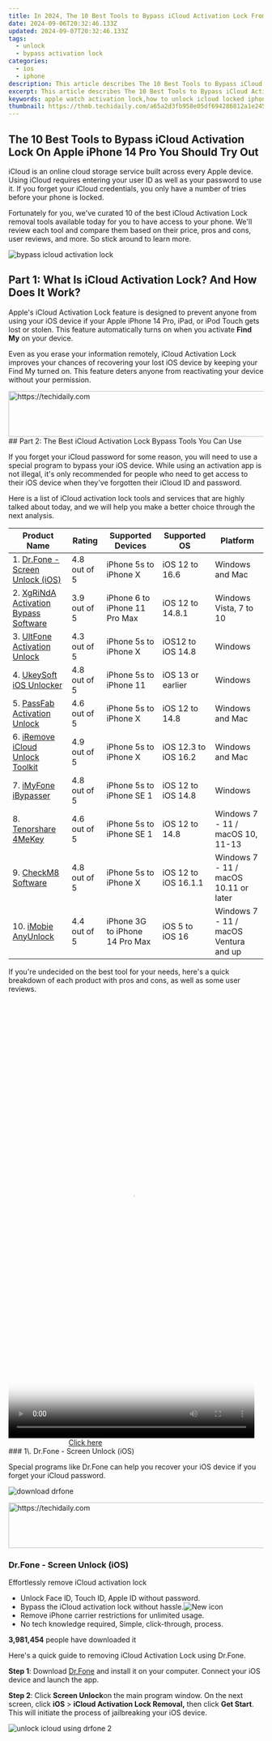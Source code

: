 ```yaml
---
title: In 2024, The 10 Best Tools to Bypass iCloud Activation Lock From iPhone 14 Pro You Should Try Out
date: 2024-09-06T20:32:46.133Z
updated: 2024-09-07T20:32:46.133Z
tags: 
  - unlock
  - bypass activation lock
categories:
  - ios
  - iphone
description: This article describes The 10 Best Tools to Bypass iCloud Activation Lock From iPhone 14 Pro You Should Try Out
excerpt: This article describes The 10 Best Tools to Bypass iCloud Activation Lock From iPhone 14 Pro You Should Try Out
keywords: apple watch activation lock,how to unlock icloud locked iphone,ipad stuck on activation lock,bypass ios 17,bypass activation lock on iphone 15,icloud bypass tools,remove icloud activation lock,icloud unlock online,how to remove icloud account,bypass activation lock on ipad,mac activation lock,how to remove find my iphone activation lock without apple id,how to remove apple iphone from icloud,bypass iphone icloud activation lock
thumbnail: https://thmb.techidaily.com/a65a2d3fb958e05df694286812a1e2454a9d6c6ff463421241eb49561be7ce4c.jpg
---
```


## The 10 Best Tools to Bypass iCloud Activation Lock On Apple iPhone 14 Pro You Should Try Out

iCloud is an online cloud storage service built across every Apple device. Using iCloud requires entering your user ID as well as your password to use it. If you forget your iCloud credentials, you only have a number of tries before your phone is locked.

Fortunately for you, we've curated 10 of the best iCloud Activation Lock removal tools available today for you to have access to your phone. We'll review each tool and compare them based on their price, pros and cons, user reviews, and more. So stick around to learn more.

![bypass icloud activation lock](https://images.wondershare.com/drfone/article/2023/02/icloud-activation-lock-intro.jpg)

## Part 1: What Is iCloud Activation Lock? And How Does It Work?

Apple's iCloud Activation Lock feature is designed to prevent anyone from using your iOS device if your Apple iPhone 14 Pro, iPad, or iPod Touch gets lost or stolen. This feature automatically turns on when you activate **Find My** on your device.

Even as you erase your information remotely, iCloud Activation Lock improves your chances of recovering your lost iOS device by keeping your Find My turned on. This feature deters anyone from reactivating your device without your permission.

<!-- affiliate ads begin -->
<a href="https://appsumo.8odi.net/c/5597632/2130887/7443" target="_top" id="2130887">
  <img src="//a.impactradius-go.com/display-ad/7443-2130887" border="0" alt="https://techidaily.com" width="728" height="90"/>
</a>
<img height="0" width="0" src="https://appsumo.8odi.net/i/5597632/2130887/7443" style="position:absolute;visibility:hidden;" border="0" />
<!-- affiliate ads end -->
## Part 2: The Best iCloud Activation Lock Bypass Tools You Can Use

If you forget your iCloud password for some reason, you will need to use a special program to bypass your iOS device. While using an activation app is not illegal, it's only recommended for people who need to get access to their iOS device when they've forgotten their iCloud ID and password.

Here is a list of iCloud activation lock tools and services that are highly talked about today, and we will help you make a better choice through the next analysis.

| Product Name | Rating | Supported Devices | Supported OS | Platform |
| --- | --- | --- | --- | --- |
| 1\. [Dr.Fone - Screen Unlock (iOS)](https://tools.techidaily.com/wondershare/drfone/iphone-unlock/) | 4.8 out of 5 | iPhone 5s to iPhone X | iOS 12 to 16.6 | Windows and Mac |
| 2\. [XgRiNdA Activation Bypass Software](https://drfone.wondershare.com/icloud/top-icloud-activation-lock-bypass-tools.html#icloud_activation_lock_bypass_tools_2) | 3.9 out of 5 | iPhone 6 to iPhone 11 Pro Max | iOS 12 to 14.8.1 | Windows Vista, 7 to 10 |
| 3\. [UltFone Activation Unlock](https://drfone.wondershare.com/icloud/top-icloud-activation-lock-bypass-tools.html#icloud_activation_lock_bypass_tools_3) | 4.3 out of 5 | iPhone 5s to iPhone X | iOS12 to iOS 14.8 | Windows |
| 4\. [UkeySoft iOS Unlocker](https://drfone.wondershare.com/icloud/top-icloud-activation-lock-bypass-tools.html#icloud_activation_lock_bypass_tools_4) | 4.8 out of 5 | iPhone 5s to iPhone 11 | iOS 13 or earlier | Windows |
| 5\. [PassFab Activation Unlock](https://drfone.wondershare.com/icloud/top-icloud-activation-lock-bypass-tools.html#icloud_activation_lock_bypass_tools_5) | 4.6 out of 5 | iPhone 5s to iPhone X | iOS 12 to 14.8 | Windows and Mac |
| 6\. [iRemove iCloud Unlock Toolkit](https://drfone.wondershare.com/icloud/top-icloud-activation-lock-bypass-tools.html#icloud_activation_lock_bypass_tools_6) | 4.9 out of 5 | iPhone 5s to iPhone X | iOS 12.3 to iOS 16.2 | Windows and Mac |
| 7\. [iMyFone iBypasser](https://drfone.wondershare.com/icloud/top-icloud-activation-lock-bypass-tools.html#icloud_activation_lock_bypass_tools_7) | 4.8 out of 5 | iPhone 5s to iPhone SE 1 | iOS 12 to iOS 14.8 | Windows |
| 8\. [Tenorshare 4MeKey](https://drfone.wondershare.com/icloud/top-icloud-activation-lock-bypass-tools.html#icloud_activation_lock_bypass_tools_8) | 4.6 out of 5 | iPhone 5s to iPhone SE 1 | iOS 12 to 14.8 | Windows 7 - 11 / macOS 10, 11-13 |
| 9\. [CheckM8 Software](https://drfone.wondershare.com/icloud/top-icloud-activation-lock-bypass-tools.html#icloud_activation_lock_bypass_tools_9) | 4.8 out of 5 | iPhone 5s to iPhone X | iOS 12 to iOS 16.1.1 | Windows 7 - 11 / macOS 10.11 or later |
| 10\. [iMobie AnyUnlock](https://drfone.wondershare.com/icloud/top-icloud-activation-lock-bypass-tools.html#icloud_activation_lock_bypass_tools_10) | 4.4 out of 5 | iPhone 3G to iPhone 14 Pro Max | iOS 5 to iOS 16 | Windows 7 - 11 / macOS Ventura and up |

If you're undecided on the best tool for your needs, here's a quick breakdown of each product with pros and cons, as well as some user reviews.

<!-- affiliate ads begin -->
<span id="1899850">
					<video width="486" height="864" style="cursor:pointer"
           poster="//a.impactradius-go.com/display-clicktoplayimage/1899850.png"
           onclick="if(!this.playClicked){this.play();this.setAttribute('controls',true);this.playClicked=true;}">
	   <source src="//a.impactradius-go.com/display-ad/14483-1899850">
	   <img src="//a.impactradius-go.com/display-clicktoplayimage/1899850.png" style="border: none; height: 100%; width: 100%; object-fit: contain">
	</video>
	<div style="width:304px;text-align:center"><a href="javascript:window.open(decodeURIComponent('https%3A%2F%2Felectronicx.pxf.io%2Fc%2F5597632%2F1899850%2F14483'), '_blank');void(0);">Click here</a></div>
</span>
<img height="0" width="0" src="https://imp.pxf.io/i/5597632/1899850/14483" style="position:absolute;visibility:hidden;" border="0" />
<!-- affiliate ads end -->
### 1\. Dr.Fone - Screen Unlock (iOS)

Special programs like Dr.Fone can help you recover your iOS device if you forget your iCloud password.

![download drfone](https://images.wondershare.com/drfone/images2023/son/bypass-icloud-activation-lock-1.png)

<!-- affiliate ads begin -->
<a href="https://zebaoaffiliateprogram.pxf.io/c/5597632/2137972/21526" target="_top" id="2137972">
  <img src="//a.impactradius-go.com/display-ad/21526-2137972" border="0" alt="https://techidaily.com" width="728" height="90"/>
</a>
<img height="0" width="0" src="https://zebaoaffiliateprogram.pxf.io/i/5597632/2137972/21526" style="position:absolute;visibility:hidden;" border="0" />
<!-- affiliate ads end -->


### Dr.Fone - Screen Unlock (iOS)

Effortlessly remove iCloud activation lock

- Unlock Face ID, Touch ID, Apple ID without password.
- Bypass the iCloud activation lock without hassle.![New icon](https://images.wondershare.com/drfone/others/new_23.png)
- Remove iPhone carrier restrictions for unlimited usage.
- No tech knowledge required, Simple, click-through, process.

**3,981,454** people have downloaded it

Here's a quick guide to removing iCloud Activation Lock using Dr.Fone.

**Step 1**: Download [Dr.Fone](https://tools.techidaily.com/wondershare/drfone/iphone-unlock/) and install it on your computer. Connect your iOS device and launch the app.

**Step 2**: Click **Screen Unlock**on the main program window. On the next screen, click **iOS** > **iCloud Activation Lock Removal,** then click **Get Start**. This will initiate the process of jailbreaking your iOS device.

![unlock icloud using drfone 2](https://images.wondershare.com/drfone/guide/bypass-activation-lock-1.png)

<!-- affiliate ads begin -->
<span id="1834903">
					<video width="864" height="1536" style="cursor:pointer"
           poster="//a.impactradius-go.com/display-clicktoplayimage/1834903.png"
           onclick="if(!this.playClicked){this.play();this.setAttribute('controls',true);this.playClicked=true;}">
	   <source src="//a.impactradius-go.com/display-ad/16836-1834903">
	   <img src="//a.impactradius-go.com/display-clicktoplayimage/1834903.png" style="border: none; height: 100%; width: 100%; object-fit: contain">
	</video>
	<div style="width:540px;text-align:center"><a href="javascript:window.open(decodeURIComponent('https%3A%2F%2F25home.pxf.io%2Fc%2F5597632%2F1834903%2F16836'), '_blank');void(0);">Click here</a></div>
</span>
<img height="0" width="0" src="https://imp.pxf.io/i/5597632/1834903/16836" style="position:absolute;visibility:hidden;" border="0" />
<!-- affiliate ads end -->
Follow this guide to learn how to [jailbreak your Apple iPhone 14 Pro](https://drfone.wondershare.com/guide/how-to-jailbreak-ios-on-windows.html) on a Windows computer.

**Step 3**: Click **Start** to start the iCloud Activation Lock removal. Simply wait for the process to finish and safely remove your phone after getting the success prompt.

![unlock icloud using drfone 3](https://images.wondershare.com/drfone/guide/bypass-activation-lock-2.png)

**Note**

A warning message will display on Dr.Fone's interface before you finish the jailbreaking process, as it may brick your phone. You should read the following agreement carefully before proceeding.

After step 3, there are two possible outcomes for GSM and CDMA iPhone devices.

- If you own a GSM device, the unlocking will do no harm to your iOS device, and you can enjoy your Apple iPhone 14 Pro as usual.
- If the Apple iPhone 14 Pro is CDMA, you won't be able to use the Apple iPhone 14 Pro device for phone calls, cellular data, and iCloud of your new Apple ID.


**User Review**

Here's a positive and a negative user review of someone who recently used Dr.Fone.

![drfone review](https://images.wondershare.com/drfone/article/2023/02/drfone-user-review.jpg)

![drfone negative comment](https://images.wondershare.com/drfone/article/2023/02/drfone-negative-review.jpg)

<!-- affiliate ads begin -->
<span id="1516072">
					<video width="864" height="1536" style="cursor:pointer"
           poster="//a.impactradius-go.com/display-clicktoplayimage/1516072.png"
           onclick="if(!this.playClicked){this.play();this.setAttribute('controls',true);this.playClicked=true;}">
	   <source src="//a.impactradius-go.com/display-ad/16446-1516072">
	   <img src="//a.impactradius-go.com/display-clicktoplayimage/1516072.png" style="border: none; height: 100%; width: 100%; object-fit: contain">
	</video>
	<div style="width:540px;text-align:center"><a href="javascript:window.open(decodeURIComponent('https%3A%2F%2Flaganoo.pxf.io%2Fc%2F5597632%2F1516072%2F16446'), '_blank');void(0);">Click here</a></div>
</span>
<img height="0" width="0" src="https://imp.pxf.io/i/5597632/1516072/16446" style="position:absolute;visibility:hidden;" border="0" />
<!-- affiliate ads end -->
### 2\. XgRiNdA Activation Bypass Software

XgRiNdA is another tool whose purpose is to break through an iCloud Activation Lock from an iOS device. It's especially useful for iPhone and iPad owners who forgot their Apple ID credentials.

![download xgrinda](https://images.wondershare.com/drfone/article/2023/02/xgrinda-tool.jpg)

Here are the pros and cons of XgRiNdA Activation Bypass Software.

**Pros**

- It has a good rate of success when bypassing iCloud Activation Locks.
- The program is easy-to-use as you can process the bypass with just one click.

**Cons**

- The iCloud Activation Lock bypass doesn't work for iOS 15 or higher versions.
- Your phone will lock again after a reboot, reset, or iOS update.

**User Review**

Here's a positive and negative review of XgRiNdA from Trustpilot.

![xgrinda review from trustpilot](https://images.wondershare.com/drfone/article/2023/02/xgrinda-user-review.jpg)

![xgrinda negative review from trustpilot](https://images.wondershare.com/drfone/article/2023/02/xgrinda-negative-review.jpg)

### 3\. UltFone Activation Unlock

UltFone Activation Unlocker allows you to bypass iCloud Activation Lock even without the iOS device's previous owner.

![use ultfone](https://images.wondershare.com/drfone/article/2023/02/ultfone-homepage.jpg)

<!-- affiliate ads begin -->
<span id="1328679">
					<video width="240" height="200" style="cursor:pointer"
           poster="//a.impactradius-go.com/display-clicktoplayimage/1328679.png"
           onclick="if(!this.playClicked){this.play();this.setAttribute('controls',true);this.playClicked=true;}">
	   <source src="//a.impactradius-go.com/display-ad/15852-1328679">
	   <img src="//a.impactradius-go.com/display-clicktoplayimage/1328679.png" style="border: none; height: 100%; width: 100%; object-fit: contain">
	</video>
	<div style="width:150px;text-align:center"><a href="javascript:window.open(decodeURIComponent('https%3A%2F%2Fthefitville.pxf.io%2Fc%2F5597632%2F1328679%2F15852'), '_blank');void(0);">Click here</a></div>
</span>
<img height="0" width="0" src="https://imp.pxf.io/i/5597632/1328679/15852" style="position:absolute;visibility:hidden;" border="0" />
<!-- affiliate ads end -->
Here are UltFone Activation Unlock's pros and cons.

**Pros**

- The platform is very intuitive and user-friendly.
- Has active customer support if you encounter any issues.

**Cons**

- The monthly subscription is quite expensive.
- There are no refunds if the unlocking doesn't work as intended.

**User Review**

Here's a positive and negative user review of UltFone Activation Unlock from Trustpilot.

![ultfone review from trustpilot](https://images.wondershare.com/drfone/article/2023/02/ultfone-user-review.jpg)

![ultfone negative review from trustpilot](https://images.wondershare.com/drfone/article/2023/02/ultfone-negative-review.jpg)

<!-- affiliate ads begin -->
<a href="https://appsumo.8odi.net/c/5597632/2137380/7443" target="_top" id="2137380">
  <img src="//a.impactradius-go.com/display-ad/7443-2137380" border="0" alt="https://techidaily.com" width="728" height="90"/>
</a>
<img height="0" width="0" src="https://appsumo.8odi.net/i/5597632/2137380/7443" style="position:absolute;visibility:hidden;" border="0" />
<!-- affiliate ads end -->
<!-- affiliate ads begin -->
<span id="1702748">
					<video width="192" height="320" style="cursor:pointer"
           poster="//a.impactradius-go.com/display-clicktoplayimage/1702748.png"
           onclick="if(!this.playClicked){this.play();this.setAttribute('controls',true);this.playClicked=true;}">
	   <source src="//a.impactradius-go.com/display-ad/18544-1702748">
	   <img src="//a.impactradius-go.com/display-clicktoplayimage/1702748.png" style="border: none; height: 100%; width: 100%; object-fit: contain">
	</video>
	<div style="width:120px;text-align:center"><a href="javascript:window.open(decodeURIComponent('https%3A%2F%2Ftwopages.pxf.io%2Fc%2F5597632%2F1702748%2F18544'), '_blank');void(0);">Click here</a></div>
</span>
<img height="0" width="0" src="https://imp.pxf.io/i/5597632/1702748/18544" style="position:absolute;visibility:hidden;" border="0" />
<!-- affiliate ads end -->
### 4\. UkeySoft iOS Unlocker

UkeySoft Unlocker enables you to remove iCloud Activation Lock, screen passcode, or other lock situations so that you can enjoy all the features on your iOS device.

![use ukeysoft](https://images.wondershare.com/drfone/article/2023/02/ukeysoft-homepage.jpg)

Here are the pros and cons of UltFone Activation Unlock

**Pros**

- iOS 10.2 to iOS 11.4 are supported to unlock without data loss if Find My is enabled.
- Really active customer support, where you'll get a reply within 24 hours.

**Cons**

- You can't unlock devices with Find My enabled running on iOS 12 and later versions.
- The tool crashes on occasion and takes a while to unlock an iOS device.

**User Review**

Here's one positive and one negative user review of UkeySoft iOS Unlocker.

![ukeysoft review](https://images.wondershare.com/drfone/article/2023/02/ukeysoft-user-review.jpg)

<!-- affiliate ads begin -->
<a href="https://ephamedtechinc.pxf.io/c/5597632/2136616/26400" target="_top" id="2136616">
  <img src="//a.impactradius-go.com/display-ad/26400-2136616" border="0" alt="https://techidaily.com" width="728" height="90"/>
</a>
<img height="0" width="0" src="https://ephamedtechinc.pxf.io/i/5597632/2136616/26400" style="position:absolute;visibility:hidden;" border="0" />
<!-- affiliate ads end -->
![ukeysoft negative review](https://images.wondershare.com/drfone/article/2023/02/ukeysoft-negative-review.jpg)

<!-- affiliate ads begin -->
<a href="https://unicoeye.pxf.io/c/5597632/2134246/18498" target="_top" id="2134246">
  <img src="//a.impactradius-go.com/display-ad/18498-2134246" border="0" alt="https://techidaily.com" width="728" height="90"/>
</a>
<img height="0" width="0" src="https://unicoeye.pxf.io/i/5597632/2134246/18498" style="position:absolute;visibility:hidden;" border="0" />
<!-- affiliate ads end -->
<!-- affiliate ads begin -->
<a href="https://unicoeye.pxf.io/c/5597632/2134228/18498" target="_top" id="2134228">
  <img src="//a.impactradius-go.com/display-ad/18498-2134228" border="0" alt="https://techidaily.com" width="728" height="90"/>
</a>
<img height="0" width="0" src="https://unicoeye.pxf.io/i/5597632/2134228/18498" style="position:absolute;visibility:hidden;" border="0" />
<!-- affiliate ads end -->
### 5\. PassFab Activation Unlock

PassFab Activation Unlock can help you bypass an iCloud Activation Lock prompt if needed in a quick and easy manner. Here are the pros and cons of using PassFab to unlock your Apple iPhone 14 Pro today.

![use passfab](https://images.wondershare.com/drfone/article/2023/02/passfab-homepage.jpg)

<!-- affiliate ads begin -->
<a href="https://unicoeye.pxf.io/c/5597632/2134238/18498" target="_top" id="2134238">
  <img src="//a.impactradius-go.com/display-ad/18498-2134238" border="0" alt="https://techidaily.com" width="728" height="90"/>
</a>
<img height="0" width="0" src="https://unicoeye.pxf.io/i/5597632/2134238/18498" style="position:absolute;visibility:hidden;" border="0" />
<!-- affiliate ads end -->
**Pros**

- PassFab iPhone unlocker seldom fails and is almost guaranteed to bypass an iCloud Activation Lock.
- Offers a 30-day money-back guarantee if the tool doesn't work.

**Cons**

- PassFab Activation Unlocker Doesn't offer any free trial, so you have to pay upfront.

**User Review**

Here's a user review of PassFab Activation Unlock.

![passfab review](https://images.wondershare.com/drfone/article/2023/02/passfab-user-review.jpg)

<!-- affiliate ads begin -->
<a href="https://aligracehair.sjv.io/c/5597632/2135414/19272" target="_top" id="2135414">
  <img src="//a.impactradius-go.com/display-ad/19272-2135414" border="0" alt="https://techidaily.com" width="300" height="90"/>
</a>
<img height="0" width="0" src="https://aligracehair.sjv.io/i/5597632/2135414/19272" style="position:absolute;visibility:hidden;" border="0" />
<!-- affiliate ads end -->
![passfab negative review](https://images.wondershare.com/drfone/article/2023/02/passfab-negative-review.jpg)

### 6\. iRemove Tools

iRemove Tools provides a pretty straightforward solution to solve iCloud Activation Lock issues on your iOS device in a few clicks.

![use iremove tools](https://images.wondershare.com/drfone/article/2023/02/iremove-tools-homepage.jpg)

**Pros**

- Can bypass iCloud Activation Lock as well as carrier-locked and passcode-disabled iOS devices.
- Offers an affiliate program so you can earn passive income if you run a tech blog or a YouTube channel.

**Cons**

- Each bypass tool is sold separately.
- You'll have to perform the bypass again after each reboot, reset, or iOS update.

**User Review**

Here's a positive and a negative user review of iRemove Tools.

![iremove tools review](https://images.wondershare.com/drfone/article/2023/02/iremove-tools-user-review.jpg)

![iremove tools review](https://images.wondershare.com/drfone/article/2023/02/iremove-tools-negative-review.jpg)

### 7\. iMyFone iBypasser

iMyFone iBypasser is designed for you to bypass iCloud Activation Lock specifically. Using the software is easy, as even without technical skills, you'll be able to get full access to your device in minutes.

![use imyfone ibypasser](https://images.wondershare.com/drfone/article/2023/02/imyfone-ibypasser-homepage.jpg)

Here are the pros and cons of using iMyFone iBypasser today.

**Pros**

- You can use the software unlimited times before the license expires.
- It's 100% safe and shouldn't harm your iOS device even after multiple bypasses.

**Cons**

- There's no iMyFone iBypasser cracked version, so you'll have to pay to use the service.
- Your Apple iPhone 14 Pro will be jailbroken to fully utilize the service.

Here's the software's user review.

![imyfone ibypasser review](https://images.wondershare.com/drfone/article/2023/02/imyfone-ibypasser-user-review.jpg)

![imyfone ibypasser review](https://images.wondershare.com/drfone/article/2023/02/imyfone-ibypasser-negative-review.jpg)

<!-- affiliate ads begin -->
<a href="https://aligracehair.sjv.io/c/5597632/2115928/19272" target="_top" id="2115928">
  <img src="//a.impactradius-go.com/display-ad/19272-2115928" border="0" alt="https://techidaily.com" width="160" height="90"/>
</a>
<img height="0" width="0" src="https://aligracehair.sjv.io/i/5597632/2115928/19272" style="position:absolute;visibility:hidden;" border="0" />
<!-- affiliate ads end -->
<!-- affiliate ads begin -->
<a href="https://aligracehair.sjv.io/c/5597632/2135351/19272" target="_top" id="2135351">
  <img src="//a.impactradius-go.com/display-ad/19272-2135351" border="0" alt="https://techidaily.com" width="125" height="90"/>
</a>
<img height="0" width="0" src="https://aligracehair.sjv.io/i/5597632/2135351/19272" style="position:absolute;visibility:hidden;" border="0" />
<!-- affiliate ads end -->
### 8\. Tenorshare 4MeKey

Tenorshare 4MeKey iCloud unlocker is one of the best tools available today to bypass iCloud Activation Locks. 4MeKey essentially jailbreaks your iOS device in minutes if you're forgotten your Apple ID or password.

![use tenorshare 4mekey](https://images.wondershare.com/drfone/article/2023/02/tenorshare-4mekey-homepage.jpg)

<!-- affiliate ads begin -->
<a href="https://aligracehair.sjv.io/c/5597632/2135358/19272" target="_top" id="2135358">
  <img src="//a.impactradius-go.com/display-ad/19272-2135358" border="0" alt="https://techidaily.com" width="336" height="90"/>
</a>
<img height="0" width="0" src="https://aligracehair.sjv.io/i/5597632/2135358/19272" style="position:absolute;visibility:hidden;" border="0" />
<!-- affiliate ads end -->
Here are the pros and cons.

**Pros**

- You can freely log in with an Apple ID through the App Store to download apps after the bypass.
- Tenorshare 4MeKey download offers a free trial to try out the service before paying.

**Cons**

- You'll have to repeat the bypass process if you restart, factory reset, or update your iOS version.

**User Review**

Here's a screenshot of a user review on Tenorshare 4MeKey.

![tenorshare 4mekey review](https://images.wondershare.com/drfone/article/2023/02/tenorshare-4mekey-user-review.jpg)

![tenorshare 4mekey review](https://images.wondershare.com/drfone/article/2023/02/tenorshare-4mekey-negative-review.jpg)

<!-- affiliate ads begin -->
<a href="https://aligracehair.sjv.io/c/5597632/2135396/19272" target="_top" id="2135396">
  <img src="//a.impactradius-go.com/display-ad/19272-2135396" border="0" alt="https://techidaily.com" width="160" height="90"/>
</a>
<img height="0" width="0" src="https://aligracehair.sjv.io/i/5597632/2135396/19272" style="position:absolute;visibility:hidden;" border="0" />
<!-- affiliate ads end -->
### 9\. CheckM8 Software

CheckM8 Software is another reliable tool if you're looking for the best app to bypass iCloud Activation Lock on your iOS device.

![use checkm8 software](https://images.wondershare.com/drfone/article/2023/02/checkm8-software-homepage.jpg)

Here are the pros and cons of CheckM8 Software.

**Pros**

- The price of the service depends on the iOS device model you're trying to bypass.
- The process to bypass your iOS device is fast, painless, and easy.

**Cons**

- The price to bypass is quite high compared to others on the list.

**User Review**

Here's a user review of someone who used CheckM8 Software.

![checkm8 software user review](https://images.wondershare.com/drfone/article/2023/02/checkm8-software-review.jpg)

![checkm8 software user review](https://images.wondershare.com/drfone/article/2023/02/checkm8-software-negative-review.jpg)

### 10\. AnyUnlock - iPhone Password Unlocker

iMobie AnyUnlock completely bypasses various iOS locks with ease. If you encounter iCloud's Activation Lock, AnyUnlock's iCloud Activation unlocker is fast and should bypass your problem in minutes.

![use imobie anyunlock](https://images.wondershare.com/drfone/article/2023/02/imobie-anyunlock-homepage.jpg)

<!-- affiliate ads begin -->
<a href="https://appsumo.8odi.net/c/5597632/2130885/7443" target="_top" id="2130885">
  <img src="//a.impactradius-go.com/display-ad/7443-2130885" border="0" alt="https://techidaily.com" width="600" height="90"/>
</a>
<img height="0" width="0" src="https://appsumo.8odi.net/i/5597632/2130885/7443" style="position:absolute;visibility:hidden;" border="0" />
<!-- affiliate ads end -->
Here are iMobie AnyUnlock's pros and cons.

**Pros**

- iPhone 5s to iPhone X models running under iOS 12 to 15 are guaranteed to unlock.
- Buying the subscription comes with a 60-day money-back guarantee.

**Cons**

- Requesting a refund if you're not satisfied with the service will take a while. You also have to prove that the tool did not solve your issue.

**User Review**

Here's a positive and negative user review of a customer who recently used iMobie AnyUnlock.

![imobie anyunlock review](https://images.wondershare.com/drfone/article/2023/02/imobie-anyunlock-user-review.jpg)

<!-- affiliate ads begin -->
<a href="https://appsumo.8odi.net/c/5597632/2128843/7443" target="_top" id="2128843">
  <img src="//a.impactradius-go.com/display-ad/7443-2128843" border="0" alt="https://techidaily.com" width="728" height="90"/>
</a>
<img height="0" width="0" src="https://appsumo.8odi.net/i/5597632/2128843/7443" style="position:absolute;visibility:hidden;" border="0" />
<!-- affiliate ads end -->
![imobie anyunlock review](https://images.wondershare.com/drfone/article/2023/02/imobie-anyunlock-negative-review.jpg)

<!-- affiliate ads begin -->
<a href="https://aligracehair.sjv.io/c/5597632/2135359/19272" target="_top" id="2135359">
  <img src="//a.impactradius-go.com/display-ad/19272-2135359" border="0" alt="https://techidaily.com" width="392" height="72"/>
</a>
<img height="0" width="0" src="https://aligracehair.sjv.io/i/5597632/2135359/19272" style="position:absolute;visibility:hidden;" border="0" />
<!-- affiliate ads end -->
## Conclusion

There will be times when you need an iCloud Activation Lock bypass tool to unlock your iOS device. While it's important never to forget your iCloud credentials, this issue arises when you buy a second-hand Apple device, and the previous owner did not remove their Apple ID. Or, you forgot your password.

Whatever your reason, trying out specialized tools such as Dr.Fone should help you [remove iCloud activation lock without password](https://tools.techidaily.com/wondershare/drfone/iphone-unlock/) in minutes. Feel free to try out other tools and services based on our handy guide above.




<!-- affiliate ads begin -->
<a href="https://aligracehair.sjv.io/c/5597632/2135362/19272" target="_top" id="2135362">
  <img src="//a.impactradius-go.com/display-ad/19272-2135362" border="0" alt="https://techidaily.com" width="120" height="90"/>
</a>
<img height="0" width="0" src="https://aligracehair.sjv.io/i/5597632/2135362/19272" style="position:absolute;visibility:hidden;" border="0" />
<!-- affiliate ads end -->
## How to Fix iPad or Apple iPhone 14 Pro Stuck On Activation Lock?

Every iOS device comes with the default activation lock feature to prevent devices like iPhone or iPad or Apple iPhone 14 Pro from any theft or data leakage. When your device is locked, it becomes almost impossible for the users to unlock it without having an authorized username and password details. Moreover, they won’t reset, erase or even modify the Apple iPhone 14 Pro device to make it work again. To solve this issue, you can try bypassing the iCloud Activation Lock, which could be hard but not impossible. This article will provide you all the means for bypassing your activation lock, which you can find below.

<!-- affiliate ads begin -->
<a href="https://aligracehair.sjv.io/c/5597632/2135353/19272" target="_top" id="2135353">
  <img src="//a.impactradius-go.com/display-ad/19272-2135353" border="0" alt="https://techidaily.com" width="180" height="90"/>
</a>
<img height="0" width="0" src="https://aligracehair.sjv.io/i/5597632/2135353/19272" style="position:absolute;visibility:hidden;" border="0" />
<!-- affiliate ads end -->
## Part 1: Why is the iPad or Apple iPhone 14 Pro stuck on the activation lock?

This usually happens with the users who purchased the second-hand iOS device that came locked. And the original owner failed to unlock the Apple iPhone 14 Pro device; then, your iPad or Apple iPhone 14 Pro device got stuck on the activation lock.

## Part 2: How to bypass when the iPad or Apple iPhone 14 Pro is stuck in activation lock?

For bypassing the activation lock on your Apple iPhone 14 Pro device, here you can try three different ways given below:

**Bypass with iCloud when iPad or Apple iPhone 14 Pro is stuck in activation lock**:

This could be your first trick using iCloud for unlocking the iPad or Apple iPhone 14 Pro, which is stuck in the activation lock. And for using this trick, there will be few essential details such as username and password regarding your iPad or Apple iPhone 14 Pro that you will need. So, if you have purchased a second-hand iPad or Apple iPhone 14 Pro, you can ask for the details from its first owner.

And now, if you got the required details, then for unlocking your device, you can follow the below steps:

- Firstly, open ‘iCloud.com.’
- Now sign in using the Apple ID username and password details that you received from the previous owner or which you might have created if you are the first owner.
- Now press the ‘Find iPhone’ button.
- Then choose the ‘All Devices’ option.
- After this, simply pick the Apple iPhone 14 Pro device you require to bypass by identifying its name and model number.
- Then choose ‘Erase iPad or Apple iPhone 14 Pro.’
- After this, select the ‘Remove From Account’ option.

If you have followed all the given steps, then your device would be unlocked as you might have successfully bypassed the activation lock by deleting your device identity from Apple ID.

![bypass activation lock on ipad with icloud](https://images.wondershare.com/drfone/article/2021/06/ipad-stuck-on-activation-lock-1.jpg)

<!-- affiliate ads begin -->
<a href="https://ephamedtechinc.pxf.io/c/5597632/2136624/26400" target="_top" id="2136624">
  <img src="//a.impactradius-go.com/display-ad/26400-2136624" border="0" alt="https://techidaily.com" width="728" height="90"/>
</a>
<img height="0" width="0" src="https://ephamedtechinc.pxf.io/i/5597632/2136624/26400" style="position:absolute;visibility:hidden;" border="0" />
<!-- affiliate ads end -->
### **Bypass via DNS when iPad or Apple iPhone 14 Pro is Stuck in Activation Lock**

Here for unlocking your iPad or Apple iPhone 14 Pro device via Domain Name System (DNS), you can go with the given step by step guide:

- Firstly, you need to restart your iPad or Apple iPhone 14 Pro device.
- Then pick your country and language.
- And then, you will be asked to enter the new DNS server, which you can add based on the following:

For Europe, you can use: 104.155.28.90

For the USA/North America, you can use: 104.154.51.7

For Asia, you can use: 104.155.220.58

And for the Rest of the World, you can use: 78.109.17.60

- Then go to the back button.
- Now connect your Apple iPhone 14 Pro with a Wi-Fi connection.
- Then press ‘Done’.
- Then click ‘Activation Help’.

Here, one message will blink on your screen that will say you are successfully connected to the server.

- Now press the ‘Menu’ button.
- You can preview the apps available on the screen and then choose one of them for fetching the previous owner’s account details.

<!-- affiliate ads begin -->
<a href="https://unicoeye.pxf.io/c/5597632/2134489/18498" target="_top" id="2134489">
  <img src="//a.impactradius-go.com/display-ad/18498-2134489" border="0" alt="https://techidaily.com" width="728" height="90"/>
</a>
<img height="0" width="0" src="https://unicoeye.pxf.io/i/5597632/2134489/18498" style="position:absolute;visibility:hidden;" border="0" />
<!-- affiliate ads end -->
### **Permanently Bypass iCloud when iPad or Apple iPhone 14 Pro is Stuck in Activation Lock**

Here is the above-mentioned solution that is unlocking the stuck iPad or Apple iPhone 14 Pro via DNS (Domain Name System) is absolutely effective. Still, it could only give you a temporary solution that does not work persistently. And when you activate your iPad or Apple iPhone 14 Pro device with the above-given solution, then even after unlocking your device, you will only be able to use the major functions only.

Now, for accessing most of the functions from your iPad or Apple iPhone 14 Pro device, you can permanently bypass the iCloud activation lock with the following steps:

- Firstly, click on the ‘Menu’ button.
- Then go to ‘Applications.’
- Then select the ‘Crash’ option.

This will make your device restart.

- Now set your country and language as well.
- Then press the Home button.
- Here, select More Wi-Fi Settings.
- Then click the ‘i’ symbol shown just next to the Wi-Fi network.
- After scrolling down, you will reach the ‘Menu.’ So, press the button.

Now you are required to clean out the address bar completely.

- Then click on the ‘Globe’ icon.
- After this, you need to tap on nearly 30 characters in the Port zone.
- Then again, press the ‘Back’ button.
- Now select the ‘Next’ option.

After this, you are again going to view the language option and unlock the screen as well. So, you only need to keep sliding both of these screens until and unless you can see the home screen.

<!-- affiliate ads begin -->
<a href="https://aligracehair.sjv.io/c/5597632/2135348/19272" target="_top" id="2135348">
  <img src="//a.impactradius-go.com/display-ad/19272-2135348" border="0" alt="https://techidaily.com" width="120" height="90"/>
</a>
<img height="0" width="0" src="https://aligracehair.sjv.io/i/5597632/2135348/19272" style="position:absolute;visibility:hidden;" border="0" />
<!-- affiliate ads end -->
## Part 3: How to recover an iPad or Apple iPhone 14 Pro that is activation locked?

The next solution you can adopt for activating your screen lock on your iPad or Apple iPhone 14 Pro device is [Dr.Fone - Screen Unlock (iOS)](https://tools.techidaily.com/wondershare/drfone/iphone-unlock/) software, which is the ultimate and most reliable solution for solving your iPad or Apple iPhone 14 Pro stuck on an activation lock issue.

This software tool is powerful enough to provide guaranteed solutions and satisfactory results for all kinds of technical issues.



<!-- affiliate ads begin -->
<a href="https://aligracehair.sjv.io/c/5597632/2135355/19272" target="_top" id="2135355">
  <img src="//a.impactradius-go.com/display-ad/19272-2135355" border="0" alt="https://techidaily.com" width="300" height="90"/>
</a>
<img height="0" width="0" src="https://aligracehair.sjv.io/i/5597632/2135355/19272" style="position:absolute;visibility:hidden;" border="0" />
<!-- affiliate ads end -->
### Dr.Fone - Screen Unlock (iOS)

Remove Activation Lock on iPad or Apple iPhone 14 Pro Without Password

- Unlock Face ID, Touch ID, Apple ID without password.
- Bypass the iCloud activation lock without hassle.![New icon](https://images.wondershare.com/drfone/others/new_23.png)
- Remove iPhone carrier restrictions for unlimited usage.
- No tech knowledge required, Simple, click-through, process.

**3,981,454** people have downloaded it

Here let’s discuss how can you utilize this well-defined solution for solving your Apple iPhone 14 Pro stuck in activation lock issue:

**Step 1: Launch the Software**:

First, you will be required to launch the Dr.Fone - Screen Unlock (iOS) software on your computer. Then pick the ‘Screen Unlock’ module from the given ones.

**Step 2: Choose the Required Option**:

Here, from the given screens, you need to pick the ‘iCloud Activation Lock Removal’ option.

![choosing unlock apple id in dr fone software](https://images.wondershare.com/drfone/guide/bypass-activation-lock-1.png)

**Step 3: Jailbreak Your iPad or Apple iPhone 14 Pro Device**:

Now before finally proceeding towards the iCloud account, here you will be required to jailbreak your device. So, click on the ‘JailBreak Guide’ and follow the instructions given on the screens. After that, click ‘Agree’ and accept the warning.

![jailbreaking ipad device with dr fone](https://images.wondershare.com/drfone/guide/bypass-activation-lock-4.png)

**Step 4: Verify Your iPad or Apple iPhone 14 Pro Device Details**:

After completing [jailbreaking your iPad or Apple iPhone 14 Pro](https://drfone.wondershare.com/guide/how-to-jailbreak-ios-on-windows.html), Dr. Fone - Screen Unlock (iOS) software will identify your device. So, here you need to confirm your device details.

**Step 5: The Unlocking Process**:

Once you confirm your device details, the software will eventually start the unlocking process of your device.

![ipad activation lock unlocking process in dr fone](https://images.wondershare.com/drfone/guide/bypass-activation-lock-8.png)

**Step 6: Bypass Activation Lock Successfully**:

Here, when the software successfully [bypasses the iCloud lock](https://tools.techidaily.com/wondershare/drfone/iphone-unlock/), you will receive a success message on your screen. So, you can check whether you have bypassed the activation lock or not.

<!-- affiliate ads begin -->
<a href="https://review-au.sjv.io/c/5597632/2098702/14409" target="_top" id="2098702">
  <img src="//a.impactradius-go.com/display-ad/14409-2098702" border="0" alt="https://techidaily.com" width="728" height="90"/>
</a>
<img height="0" width="0" src="https://review-au.sjv.io/i/5597632/2098702/14409" style="position:absolute;visibility:hidden;" border="0" />
<!-- affiliate ads end -->
## Part 4: FAQ about iPad or Apple iPhone 14 Pro stuck on activation lock

- **How do I remove the activation lock without the previous owner?**

The iPad or Apple iPhone 14 Pro activation lock can be removed by adopting third-party software like Dr. Fone - Screen Unlock (iOS), where you will no longer require the first owner’s Username and Password details.

- **Is there an official way to bypass the activation lock?**

You can officially bypass the activation lock on an iPad or Apple iPhone 14 Pro device using iCloud. And for that, you certainly will be required to have the authorized username and password as well.

<!-- affiliate ads begin -->
<a href="https://aligracehair.sjv.io/c/5597632/2135370/19272" target="_top" id="2135370">
  <img src="//a.impactradius-go.com/display-ad/19272-2135370" border="0" alt="https://techidaily.com" width="300" height="90"/>
</a>
<img height="0" width="0" src="https://aligracehair.sjv.io/i/5597632/2135370/19272" style="position:absolute;visibility:hidden;" border="0" />
<!-- affiliate ads end -->
## Conclusion

In the above content, we have provided effective solutions to easily bypass the activation lock by adopting various solutions; you can also adopt software solutions such as [Dr.Fone - Screen Unlock (iOS)](https://tools.techidaily.com/wondershare/drfone/iphone-unlock/), where you will no longer be required to have the authorized User ID and Password. So, try this magical solution and unlock your device as well.

<!-- affiliate ads begin -->
<a href="https://unicoeye.pxf.io/c/5597632/2134233/18498" target="_top" id="2134233">
  <img src="//a.impactradius-go.com/display-ad/18498-2134233" border="0" alt="https://techidaily.com" width="728" height="90"/>
</a>
<img height="0" width="0" src="https://unicoeye.pxf.io/i/5597632/2134233/18498" style="position:absolute;visibility:hidden;" border="0" />
<!-- affiliate ads end -->
## Bypass iCloud Activation Lock with IMEI Code On Apple iPhone 14 Pro

The iCloud IMEI Unlock method requires you to have your Apple iPhone 14 Pro IMEI number before proceeding with the iCloud lock removal process. When it comes to bypassing the activation lock, the IMEI code plays a very significant role as we're going to see as we proceed.

In this article, I'm going to elaborate on how you can easily bypass the iCloud activation lock with the help of the iCloud IMEI unlock.

<iframe width="560" height="315" src="https://www.youtube.com/embed/lKERrs5S_uU" title="YouTube video player" frameborder="0" allow="accelerometer; autoplay; clipboard-write; encrypted-media; gyroscope; picture-in-picture" allowfullscreen="allowfullscreen"></iframe>

## Part 1: Basic Information about IMEI

<!-- affiliate ads begin -->
<a href="https://bluettius.sjv.io/c/5597632/2139110/17108" target="_top" id="2139110">
  <img src="//a.impactradius-go.com/display-ad/17108-2139110" border="0" alt="https://techidaily.com" width="468" height="60"/>
</a>
<img height="0" width="0" src="https://bluettius.sjv.io/i/5597632/2139110/17108" style="position:absolute;visibility:hidden;" border="0" />
<!-- affiliate ads end -->
### 1\. Understanding the IMEI Code

The International Mobile Equipment Identity (IMEI) code/number is a highly unique identifying 15-digit number that distinguishes one mobile device from the other. This IMEI number is present in each and every phone regardless of the make or model. It plays an imperative role since it can be used to unlock locked mobile devices, track lost devices, and at the same time, lock a stolen mobile device remotely.

![jailbreak iCloud locked iPhone](https://images.wondershare.com/drfone/others/understanding-your-imei.jpg)

<!-- affiliate ads begin -->
<a href="https://appsumo.8odi.net/c/5597632/2118311/7443" target="_top" id="2118311">
  <img src="//a.impactradius-go.com/display-ad/7443-2118311" border="0" alt="https://techidaily.com" width="728" height="90"/>
</a>
<img height="0" width="0" src="https://appsumo.8odi.net/i/5597632/2118311/7443" style="position:absolute;visibility:hidden;" border="0" />
<!-- affiliate ads end -->
### 2\. How to Find Your IMEI Code

How to find your IMEI code depends on a number of factors such as your phone make, the model as well as the company behind your device. In most cases, you can find the code on your mobile device just under the battery casing, on the SIM Card tray, and in some situations, on the inside part of the bottom phone cover. If by chance, you still can't locate your code, I would highly advise you to dial \*#06# on your phone dial pad. This prompt dial-up happens to be the universal method used by each and every mobile company to locate the unique 15-digit IMEI number.

You can try to find your IMEI code through the other two methods: check it on your device, via iTunes or Finder, and package box.

**Method 1:** On your Apple iPhone 14 Pro device, directly go to Settings>General>About. Then you can find your IMEI code below.

![check IMEI code on iPhone](https://images.wondershare.com/drfone/others/get_imei_number_settings.jpg)

**Method 2:** Click the "Device" icon in iTunes to access the "Summary" tab. To find the IMEI number on your Apple iPhone 14 Pro, tap "Phone Number" under your device name or navigate to the Apple iPhone 14 Pro device model.

![look for imei on itunes](https://images.wondershare.com/drfone/article/2023/12/icloud-imei-unlock-bypass-icloud-activation-1.jpg)

<!-- affiliate ads begin -->
<a href="https://ephamedtechinc.pxf.io/c/5597632/2130532/26400" target="_top" id="2130532">
  <img src="//a.impactradius-go.com/display-ad/26400-2130532" border="0" alt="https://techidaily.com" width="728" height="90"/>
</a>
<img height="0" width="0" src="https://ephamedtechinc.pxf.io/i/5597632/2130532/26400" style="position:absolute;visibility:hidden;" border="0" />
<!-- affiliate ads end -->
**Method 3:** For Finder, locate your device from the left panel. Ensure that you're on the “General” tab, then select "Phone Number" below your device name or model to locate the IMEI number.

![look for imei in finder](https://images.wondershare.com/drfone/article/2023/12/icloud-imei-unlock-bypass-icloud-activation-2.jpg)

**Method 4:** Retrieve the original box or packaging in which your device came when you purchased it. On the outside of the box, a label or sticker might include various details about the Apple iPhone 14 Pro device. Look for a section specifically mentioning the IMEI number. The IMEI number and other device details are typically printed on a label or sticker.

![look for imei in phone box](https://images.wondershare.com/drfone/article/2023/12/icloud-imei-unlock-bypass-icloud-activation-4.jpg)

<!-- affiliate ads begin -->
<a href="https://ephamedtechinc.pxf.io/c/5597632/2137210/26400" target="_top" id="2137210">
  <img src="//a.impactradius-go.com/display-ad/26400-2137210" border="0" alt="https://techidaily.com" width="728" height="90"/>
</a>
<img height="0" width="0" src="https://ephamedtechinc.pxf.io/i/5597632/2137210/26400" style="position:absolute;visibility:hidden;" border="0" />
<!-- affiliate ads end -->
### 3\. iCloud IMEI Check for iPhone

For you to access and use iCloud, you need to check IMEI iCloud to retrieve or confirm your unique IMEI code. For you to unlock your iCloud account or lock it swiftly, I would highly advise you to have this 15-digit code with you on a piece of paper. Each and every iPhone device comes with an iCloud account that is distinguished by this unique number. If your iCloud account is locked, the first thing you need to do is to go through the iCloud IMEI check process to retrieve your code. You can do this by using the methods mentioned in part 1.2.

<!-- affiliate ads begin -->
<a href="https://aligracehair.sjv.io/c/5597632/2135410/19272" target="_top" id="2135410">
  <img src="//a.impactradius-go.com/display-ad/19272-2135410" border="0" alt="https://techidaily.com" width="160" height="90"/>
</a>
<img height="0" width="0" src="https://aligracehair.sjv.io/i/5597632/2135410/19272" style="position:absolute;visibility:hidden;" border="0" />
<!-- affiliate ads end -->
## Part 2: How to Bypass iCloud Activation with IMEI Free?

Many third-party services claim to offer solutions to bypass iCloud activation using the IMEI number. These services propose to unlock iCloud activation by altering or manipulating the IMEI number. They promise a free and swift solution to bypass iCloud activation. Follow these steps to bypass iCloud activation using IMEI:

**Step 1.** Begin with finding your device’s IMEI number. You can do it by using the \*#06# code. Otherwise, you can get it from the phone box or in iPhone “Settings.”

![search for imei](https://images.wondershare.com/drfone/article/2023/12/icloud-imei-unlock-bypass-icloud-activation-5.jpg)

<!-- affiliate ads begin -->
<span id="1975648">
					<video width="128" height="480" style="cursor:pointer"
           poster="//a.impactradius-go.com/display-clicktoplayimage/1975648.png"
           onclick="if(!this.playClicked){this.play();this.setAttribute('controls',true);this.playClicked=true;}">
	   <source src="//a.impactradius-go.com/display-ad/22993-1975648">
	   <img src="//a.impactradius-go.com/display-clicktoplayimage/1975648.png" style="border: none; height: 100%; width: 100%; object-fit: contain">
	</video>
	<div style="width:80px;text-align:center"><a href="javascript:window.open(decodeURIComponent('https%3A%2F%2Fhomestyler.sjv.io%2Fc%2F5597632%2F1975648%2F22993'), '_blank');void(0);">Click here</a></div>
</span>
<img height="0" width="0" src="https://imp.pxf.io/i/5597632/1975648/22993" style="position:absolute;visibility:hidden;" border="0" />
<!-- affiliate ads end -->
**Step 2.** Now access a reliable iCloud Activation lock bypassing via IMEI number service. One example is [IMEIUnlockSIM](https://www.imeiunlocksim.com/unlock-phone/icloud-activation-lock-removal-services/), where you can use the IMEI number to bypass the iCloud Activation lock.

![use service for icloud activation unlock](https://images.wondershare.com/drfone/article/2023/12/icloud-imei-unlock-bypass-icloud-activation-6.jpg)

This relevant service is typically provided by third-party companies and is not officially endorsed by Apple. It's important to note that the legitimacy and reliability of such services can vary. Keep in mind that using unofficial unlocking services may come with risks, and it's essential to research and choose a reputable provider if you decide to pursue this option. Additionally, be cautious about potential scams and ensure that you fully understand the terms and conditions of any service you use.

<!-- affiliate ads begin -->
<a href="https://aligracehair.sjv.io/c/5597632/2115931/19272" target="_top" id="2115931">
  <img src="//a.impactradius-go.com/display-ad/19272-2115931" border="0" alt="https://techidaily.com" width="300" height="90"/>
</a>
<img height="0" width="0" src="https://aligracehair.sjv.io/i/5597632/2115931/19272" style="position:absolute;visibility:hidden;" border="0" />
<!-- affiliate ads end -->
## Part 3: How to Bypass iCloud Activation without IMEI Code?

Are you looking for a way to bypass the iCloud Activation lock without an IMEI code? [Wondershare Dr.Fone](https://tools.techidaily.com/wondershare/drfone/drfone-toolkit/) provides a solution for unlocking iPhone, iPad, and iPod touch without a passcode. It is capable of removing various types of lock screens, which include your device's passcode, Touch ID, and Face ID locks. Moreover, it can bypass the iCloud activation lock and Apple ID without requiring a password.

Additionally, it can bypass MDM (Mobile Device Management) and screen time settings without causing data loss. This software is compatible with iOS 17/iPadOS 17 and iPhone 15.

<!-- affiliate ads begin -->
<a href="https://aidotcom.pxf.io/c/5597632/2134502/19576" target="_top" id="2134502">
  <img src="//a.impactradius-go.com/display-ad/19576-2134502" border="0" alt="https://techidaily.com" width="672" height="90"/>
</a>
<img height="0" width="0" src="https://aidotcom.pxf.io/i/5597632/2134502/19576" style="position:absolute;visibility:hidden;" border="0" />
<!-- affiliate ads end -->
### Key Features of Wondershare Dr.Fone

1. It operates through a simple 3-step process, making it user-friendly.
2. You can use the Dr.Fone - Screen Unlock (iOS) without the need for any technical expertise.
3. Dr.Fone has the capability to disable the iTunes backup encryption setting without causing data loss.

<!-- affiliate ads begin -->
<a href="https://bluettiit.sjv.io/c/5597632/2114264/17093" target="_top" id="2114264">
  <img src="//a.impactradius-go.com/display-ad/17093-2114264" border="0" alt="https://techidaily.com" width="250" height="90"/>
</a>
<img height="0" width="0" src="https://bluettiit.sjv.io/i/5597632/2114264/17093" style="position:absolute;visibility:hidden;" border="0" />
<!-- affiliate ads end -->
### Steps to Bypass iCloud Activation without IMEI Code via Wondershare Dr.Fone

You need to perform the following basic steps to bypass the iCloud Activation lock:

**_For iOS/iPadOS 12.0~14.8.1_**

**Step 1: Access iCloud Activation Lock Removal**

Install the newest Wondershare Dr.Fone on your computer and open it. Go to "Toolbox," then choose "Screen Unlock" and select "iOS." Next, pick "iCloud Activation Lock Removal" and click "Start" to initiate the unlocking process. Connect your iOS device using a USB cable when prompted. The window will display progress and move to the next step.

![start icloud activation unlock dr fone](https://images.wondershare.com/drfone/guide/bypass-activation-lock-2.png)

**Step 2: Navigate To and Tap Unlock Now**

Now, you need to check whether your device is GSM or CDMA. Bypassing the iCloud Activation lock on GSM devices doesn't affect the Apple iPhone 14 Pro device functions. On the other hand, CDMA devices will lose the ability to be used for cellular purposes. Tap "Unlock Now," and if you are unlocking a CDMA device, you will be presented with a warning prompt. Click "Got It" to agree to the warning and proceed further.

![check if gsm or cdma](https://images.wondershare.com/drfone/guide/bypass-activation-lock-6.png)

<!-- affiliate ads begin -->
<a href="https://aligracehair.sjv.io/c/5597632/2115941/19272" target="_top" id="2115941">
  <img src="//a.impactradius-go.com/display-ad/19272-2115941" border="0" alt="https://techidaily.com" width="125" height="90"/>
</a>
<img height="0" width="0" src="https://aligracehair.sjv.io/i/5597632/2115941/19272" style="position:absolute;visibility:hidden;" border="0" />
<!-- affiliate ads end -->
**Step 3: Jailbreak Your Device and Complete the Process**

Following this, follow the on-screen instructions to jailbreak your iDevice. Once you confirm that your iOS device has been successfully jailbroken, the process initiates automatically to remove the Activation Lock. The progress is indicated by a bar displayed on the screen. Upon completion of the process, a message will appear in the window indicating the conclusion.

![jailbreak and unlock ios device](https://images.wondershare.com/drfone/guide/bypass-activation-lock-9.png)

<!-- affiliate ads begin -->
<a href="https://aligracehair.sjv.io/c/5597632/2135405/19272" target="_top" id="2135405">
  <img src="//a.impactradius-go.com/display-ad/19272-2135405" border="0" alt="https://techidaily.com" width="728" height="90"/>
</a>
<img height="0" width="0" src="https://aligracehair.sjv.io/i/5597632/2135405/19272" style="position:absolute;visibility:hidden;" border="0" />
<!-- affiliate ads end -->
**_For iOS 15.0~16.3_**

**Step 1: Navigate to the Unlock Now Screen**

Launch Dr.Fone, tap "Toolbox," and access "Screen Unlock" to proceed. On the following screen, choose "iOS" and follow it by tapping "iCloud Activation Lock Removal." Next, make sure your device is connected to a computer, and on Dr.Fone, tap "Unlock Now."

![connect verify and proceed to unlock](https://images.wondershare.com/drfone/guide/bypass-activation-lock-10.png)

<!-- affiliate ads begin -->
<a href="https://bluettius.sjv.io/c/5597632/2139114/17108" target="_top" id="2139114">
  <img src="//a.impactradius-go.com/display-ad/17108-2139114" border="0" alt="https://techidaily.com" width="468" height="60"/>
</a>
<img height="0" width="0" src="https://bluettius.sjv.io/i/5597632/2139114/17108" style="position:absolute;visibility:hidden;" border="0" />
<!-- affiliate ads end -->
**Step 2: Put Your iOS Device into DFU Mode**

Afterward, a message will pop up, cautioning the user about the process. Read through the details and checkmark the "I have read and agree" option. Tap "Got It" to proceed and follow the on-screen instructions to put the iOS device in DFU Mode. After the first attempt, the program will command the Apple iPhone 14 Pro device to restart. Click the right arrow to proceed to the further step-by-step procedures.

![put ios device in dfu](https://images.wondershare.com/drfone/guide/bypass-activation-lock-12.png)

**Step 3: Complete the Bypass Process of the iCloud Activation Lock**

Then, repeat the steps to place the iOS device in DFU Mode for the second time. Once completed, the program will activate the Apple iPhone 14 Pro device, unlocking it. Finally, select "Got It!" to finish the process. Afterward, the computer screen will begin the iCloud Activation Lock removal process. Once finished, a completion message will appear where you need to click 'Done.'

![conclude icloud activation lock bypass](https://images.wondershare.com/drfone/guide/bypass-activation-lock-15.png)

**_For iOS/iPadOS 16.4~16.6_**

**Step 1: Connect Your Device to Dr.Fone and Jailbreak It**

Dr.Fone offers a straightforward approach for iPhone or iPad users to remove the iCloud Activation Lock for iOS/iPadOS 16.4~16.6. It automatically retrieves and jailbreak your device without manual steps or external jailbreak tools.

![start ios device bypass directly](https://images.wondershare.com/drfone/guide/bypass-activation-lock-8.png)

<!-- affiliate ads begin -->
<a href="https://bluettiit.sjv.io/c/5597632/2114265/17093" target="_top" id="2114265">
  <img src="//a.impactradius-go.com/display-ad/17093-2114265" border="0" alt="https://techidaily.com" width="728" height="90"/>
</a>
<img height="0" width="0" src="https://bluettiit.sjv.io/i/5597632/2114265/17093" style="position:absolute;visibility:hidden;" border="0" />
<!-- affiliate ads end -->
**Step 2: Commence and Complete the iCloud Activation Lock Bypass Process**

Once the Apple iPhone 14 Pro device is jailbroken, Dr.Fone will commence the removal of the Activation Lock and exhibit a progress bar. Once the process finishes, a completion message will appear on the window. Simply click the 'Done' button to finalize the unlocking of the Activation Lock.

![complete icloud activation lock bypass](https://images.wondershare.com/drfone/guide/bypass-activation-lock-9.png)


<!-- affiliate ads begin -->
<a href="https://aligracehair.sjv.io/c/5597632/2115920/19272" target="_top" id="2115920">
  <img src="//a.impactradius-go.com/display-ad/19272-2115920" border="0" alt="https://techidaily.com" width="468" height="60"/>
</a>
<img height="0" width="0" src="https://aligracehair.sjv.io/i/5597632/2115920/19272" style="position:absolute;visibility:hidden;" border="0" />
<!-- affiliate ads end -->
## Bonus Tip: One-click Solution to Bypass iCloud Password without IMEI Code

Not just IMEI, you may also wish to bypass the iCloud account that is linked to the Apple iPhone 14 Pro device as well. To do this, you can take the assistance of [Dr.Fone - Screen Unlock (iOS)](https://tools.techidaily.com/wondershare/drfone/iphone-unlock/) and follow a simple stepwise process. Ideally, the application is used to remove the lock screen of an iOS device, but it can also help you bypass an iCloud account. But, you need to unlock your device once in the process. If you are ready, just follow these steps to learn how to bypass the iCloud lock on your phone.



### Dr.Fone - Screen Unlock (iOS)

Unlock Apple ID Without Password.

- Intuitive instructions to unlock iPhone without the passcode.
- Removes the iPhone's lock screen, and Apple ID whenever it is disabled.
- Works for all models of iPhone, iPad, and iPod touch.
- Fully compatible with the latest iOS.![New icon](https://images.wondershare.com/drfone/others/new_23.png)

**4,008,669** people have downloaded it

**Step 1:** To start with, simply connect your Apple iPhone 14 Pro to the system and launch the Dr.Fone - Screen Unlock (iOS) application from it. From its home, you need to pick the option to unlock an Apple account.

![new-interface](https://images.wondershare.com/drfone/guide/remove-apple-id-1.png)

**Step 2:** Now, simply enter the passcode on your phone to unlock it and tap on the "Trust" button when you get a new connection prompt on it.

![trust-computer](https://images.wondershare.com/drfone/trust-computer.jpg)

**Step 3:** As your device would be detected, click on the "Unlock Now" button, and agree to the following warning message. Enter the displayed code to verify as the process will erase the existing data on your phone.

![attention](https://images.wondershare.com/drfone/guide/remove-apple-id-6.png)

**Step 4:** Afterward, just unlock your Apple iPhone 14 Pro and go to its Settings > General > Reset. From here, you can choose to reset all device settings.

![interface](https://images.wondershare.com/drfone/interface.jpg)

Step 5: That's it! Once the Apple iPhone 14 Pro device restarts with its default settings, the application will take the needed steps to bypass its iCloud account. Kindly be patient and wait as Dr.Fone would complete the process.

![process-of-unlocking](https://images.wondershare.com/drfone/guide/remove-apple-id-7.png)

Step 6: In the end, you will be notified when the unlock process is completed. You can now safely remove your device and access it without any iCloud account restrictions.

![complete](https://images.wondershare.com/drfone/guide/remove-apple-id-8.png)


Some of the methods that have been listed above require little skills and time to bypass the activation lock. Also, the amount of cash required is minimal as compared to other methods, which can be quite expensive and complicated for some users. [Dr.Fone - Screen Unlock (iOS)](https://tools.techidaily.com/wondershare/drfone/drfone-toolkit/) is a better solution that will take you a long way in terms of iPhone and iCloud use compared to others, and hence you should never be worried just because you can't access your iCloud account.

[![best ai tools](https://images.wondershare.com/drfone/images2023/ai-tools/ai-tools-1170_128.png)](https://drfone.wondershare.com/ai-tools.html?from=ai-tools-article-banner)

<!-- affiliate ads begin -->
<a href="https://unicoeye.pxf.io/c/5597632/2134490/18498" target="_top" id="2134490">
  <img src="//a.impactradius-go.com/display-ad/18498-2134490" border="0" alt="https://techidaily.com" width="728" height="90"/>
</a>
<img height="0" width="0" src="https://unicoeye.pxf.io/i/5597632/2134490/18498" style="position:absolute;visibility:hidden;" border="0" />
<!-- affiliate ads end -->

<ins class="adsbygoogle"
     style="display:block"
     data-ad-format="autorelaxed"
     data-ad-client="ca-pub-7571918770474297"
     data-ad-slot="1223367746"></ins>
<ins class="adsbygoogle"
     style="display:block"
     data-ad-client="ca-pub-7571918770474297"
     data-ad-slot="8358498916"
     data-ad-format="auto"
     data-full-width-responsive="true"></ins>









